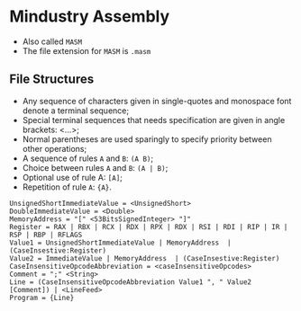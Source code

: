 # Mindustry Assembly

-   Also called `MASM`
-   The file extension for `MASM` is `.masm`

## File Structures

-   Any sequence of characters given in single-quotes and monospace font denote a terminal sequence;
-   Special terminal sequences that needs specification are given in angle brackets: <…>;
-   Normal parentheses are used sparingly to specify priority between other operations;
-   A sequence of rules `A` and `B`: `(A B)`;
-   Choice between rules `A` and `B`: `(A | B)`;
-   Optional use of rule A: `[A]`;
-   Repetition of rule `A`: `{A}`.

```
UnsignedShortImmediateValue = <UnsignedShort>
DoubleImmediateValue = <Double>
MemoryAddress = "[" <53BitsSignedInteger> "]"
Register = RAX | RBX | RCX | RDX | RPX | RDX | RSI | RDI | RIP | IR | RSP | RBP | RFLAGS
Value1 = UnsignedShortImmediateValue | MemoryAddress  | (CaseInsestive:Register)
Value2 = ImmediateValue | MemoryAddress  | (CaseInsestive:Register)
CaseInsensitiveOpcodeAbbreviation = <caseInsensitiveOpcodes>
Comment = ";" <String>
Line = (CaseInsensitiveOpcodeAbbreviation Value1 ", " Value2 [Comment]) | <LineFeed>
Program = {Line}
```
